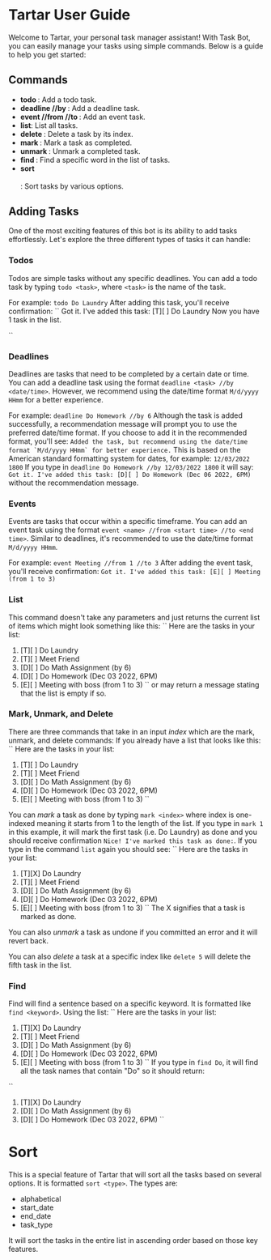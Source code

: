 

# Tartar User Guide

Welcome to Tartar, your personal task manager assistant! With Task Bot, you can easily manage your tasks using simple commands. Below is a guide to help you get started:

## Commands

- **todo <name>**: Add a todo task.
- **deadline <name> //by <date>**: Add a deadline task.
- **event <name> //from <start date> //to <end date>**: Add an event task.
- **list**: List all tasks.
- **delete <index>**: Delete a task by its index.
- **mark <index>**: Mark a task as completed.
- **unmark <index>**: Unmark a completed task.
- **find <word>**: Find a specific word in the list of tasks.
- **sort <option>**: Sort tasks by various options.


## Adding Tasks

One of the most exciting features of this bot is its ability to add tasks effortlessly. Let's explore the three different types of tasks it can handle:

### Todos

Todos are simple tasks without any specific deadlines. You can add a todo task by typing `todo <task>`, where `<task>` is the name of the task.

For example: `todo Do Laundry`
After adding this task, you'll receive confirmation:
``
Got it. I've added this task:
[T][ ] Do Laundry
Now you have 1 task in the list.

``


### Deadlines

Deadlines are tasks that need to be completed by a certain date or time. You can add a deadline task using the format `deadline <task> //by <date/time>`. However, we recommend using the date/time format `M/d/yyyy HHmm` for a better experience.

For example: `deadline Do Homework //by 6`
Although the task is added successfully, a recommendation message will prompt you to use the preferred date/time format. If you choose to add it in the recommended format, you'll see:
``
Added the task, but recommend using the date/time format `M/d/yyyy HHmm` for better experience.
``
This is based on the American standard formatting system for dates, for example: `12/03/2022 1800`
If you type in `deadline Do Homework //by 12/03/2022 1800` it will say:
``
Got it. I've added this task:
[D][ ] Do Homework (Dec 06 2022, 6PM)
``
without the recommendation message.


### Events

Events are tasks that occur within a specific timeframe. You can add an event task using the format `event <name> //from <start time> //to <end time>`. Similar to deadlines, it's recommended to use the date/time format `M/d/yyyy HHmm`.
 
For example: `event Meeting //from 1 //to 3`
After adding the event task, you'll receive confirmation:
``
Got it. I've added this task:
[E][ ] Meeting (from 1 to 3)
``

### List

This command doesn't take any parameters and just returns the current list of items which might look something like this:
``
Here are the tasks in your list:
1. [T][ ] Do Laundry
2. [T][ ] Meet Friend
3. [D][ ] Do Math Assignment  (by 6)
4. [D][ ] Do Homework  (Dec 03 2022, 6PM)
5. [E][ ] Meeting with boss  (from 1 to 3)
``
or may return a message stating that the list is empty if so.

### Mark, Unmark, and Delete

There are three commands that take in an input *index* which are the mark, unmark, and delete commands:
If you already have a list that looks like this:
``
Here are the tasks in your list:
1. [T][ ] Do Laundry
2. [T][ ] Meet Friend
3. [D][ ] Do Math Assignment  (by 6)
4. [D][ ] Do Homework  (Dec 03 2022, 6PM)
5. [E][ ] Meeting with boss  (from 1 to 3)
``

You can *mark* a task as done by typing `mark <index>` where index is one-indexed meaning it starts from 1 to the length of the list.
If you type in `mark 1` in this example, it will mark the first task (i.e. Do Laundry) as done and you should receive confirmation `Nice! I've marked this task as done:`.
If you type in the command `list` again you should see:
``
Here are the tasks in your list:
1. [T]\[X] Do Laundry
2. [T]\[ ] Meet Friend
3. [D]\[ ] Do Math Assignment  (by 6)
4. [D]\[ ] Do Homework  (Dec 03 2022, 6PM)
5. [E]\[ ] Meeting with boss  (from 1 to 3)
``
The X signifies that a task is marked as done.

You can also *unmark* a task as undone if you committed an error and it will revert back.

You can also *delete* a task at a specific index like `delete 5` will delete the fifth task in the list.


### Find

Find will find a sentence based on a specific keyword. It is formatted like `find <keyword>`.
Using the list:
``
Here are the tasks in your list:
1. [T]\[X] Do Laundry
2. [T]\[ ] Meet Friend
3. [D]\[ ] Do Math Assignment  (by 6)
4. [D]\[ ] Do Homework  (Dec 03 2022, 6PM)
5. [E]\[ ] Meeting with boss  (from 1 to 3)
``
If you type in `find Do`, it will find all the task names that contain "Do" so it should return:

``
1. [T]\[X] Do Laundry
2. [D]\[ ] Do Math Assignment  (by 6)
3. [D]\[ ] Do Homework  (Dec 03 2022, 6PM)
``

# Sort 

This is a special feature of Tartar that will sort all the tasks based on several options.
It is formatted `sort <type>`. The types are:

- alphabetical
- start_date
- end_date
- task_type

It will sort the tasks in the entire list in ascending order based on those key features.






